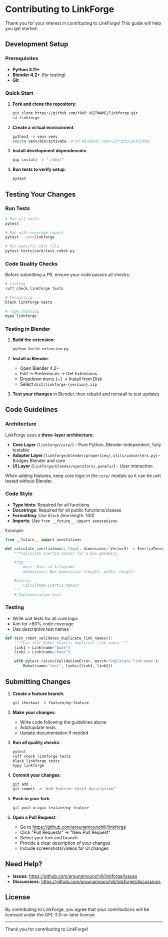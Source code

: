 # Contributing to LinkForge

Thank you for your interest in contributing to LinkForge! This guide will help you get started.

## Development Setup

### Prerequisites

- **Python 3.11+**
- **Blender 4.2+** (for testing)
- **Git**

### Quick Start

1. **Fork and clone the repository**:
   ```bash
   git clone https://github.com/YOUR_USERNAME/linkforge.git
   cd linkforge
   ```

2. **Create a virtual environment**:
   ```bash
   python3 -m venv venv
   source venv/bin/activate  # On Windows: venv\Scripts\activate
   ```

3. **Install development dependencies**:
   ```bash
   pip install -e ".[dev]"
   ```

4. **Run tests to verify setup**:
   ```bash
   pytest
   ```

## Testing Your Changes

### Run Tests

```bash
# Run all tests
pytest

# Run with coverage report
pytest --cov=linkforge

# Run specific test file
pytest tests/core/test_robot.py
```

### Code Quality Checks

Before submitting a PR, ensure your code passes all checks:

```bash
# Linting
ruff check linkforge tests

# Formatting
black linkforge tests

# Type checking
mypy linkforge
```

### Testing in Blender

1. **Build the extension**:
   ```bash
   python build_extension.py
   ```

2. **Install in Blender**:
   - Open Blender 4.2+
   - Edit → Preferences → Get Extensions
   - Dropdown menu (⌄) → Install from Disk
   - Select `dist/linkforge-{version}.zip`

3. **Test your changes** in Blender, then rebuild and reinstall to test updates

## Code Guidelines

### Architecture

LinkForge uses a **three-layer architecture**:

- **Core Layer** (`linkforge/core/`) - Pure Python, Blender-independent, fully testable
- **Adapter Layer** (`linkforge/blender/properties/`, `utils/converters.py`) - Bridges Blender and core
- **UI Layer** (`linkforge/blender/operators/`, `panels/`) - User interaction

When adding features, keep core logic in the `core/` module so it can be unit tested without Blender.

### Code Style

- **Type hints**: Required for all functions
- **Docstrings**: Required for all public functions/classes
- **Formatting**: Use `black` (line length: 100)
- **Imports**: Use `from __future__ import annotations`

Example:
```python
from __future__ import annotations

def calculate_inertia(mass: float, dimensions: Vector3) -> InertiaTensor:
    """Calculate inertia tensor for a box geometry.

    Args:
        mass: Mass in kilograms
        dimensions: Box dimensions (length, width, height)

    Returns:
        Calculated inertia tensor
    """
    # Implementation here
```

### Testing

- Write unit tests for all core logic
- Aim for >80% code coverage
- Use descriptive test names

```python
def test_robot_validates_duplicate_link_names():
    """Test that Robot rejects duplicate link names."""
    link1 = Link(name="base")
    link2 = Link(name="base")

    with pytest.raises(ValidationError, match="Duplicate link name"):
        Robot(name="test", links=[link1, link2])
```

## Submitting Changes

1. **Create a feature branch**:
   ```bash
   git checkout -b feature/my-feature
   ```

2. **Make your changes**:
   - Write code following the guidelines above
   - Add/update tests
   - Update documentation if needed

3. **Run all quality checks**:
   ```bash
   pytest
   ruff check linkforge tests
   black linkforge tests
   mypy linkforge
   ```

4. **Commit your changes**:
   ```bash
   git add .
   git commit -m "Add feature: brief description"
   ```

5. **Push to your fork**:
   ```bash
   git push origin feature/my-feature
   ```

6. **Open a Pull Request**:
   - Go to https://github.com/arounamounchili/linkforge
   - Click "Pull Requests" → "New Pull Request"
   - Select your fork and branch
   - Provide a clear description of your changes
   - Include screenshots/videos for UI changes

## Need Help?

- **Issues**: https://github.com/arounamounchili/linkforge/issues
- **Discussions**: https://github.com/arounamounchili/linkforge/discussions

## License

By contributing to LinkForge, you agree that your contributions will be licensed under the GPL-3.0-or-later license.

---

Thank you for contributing to LinkForge!
